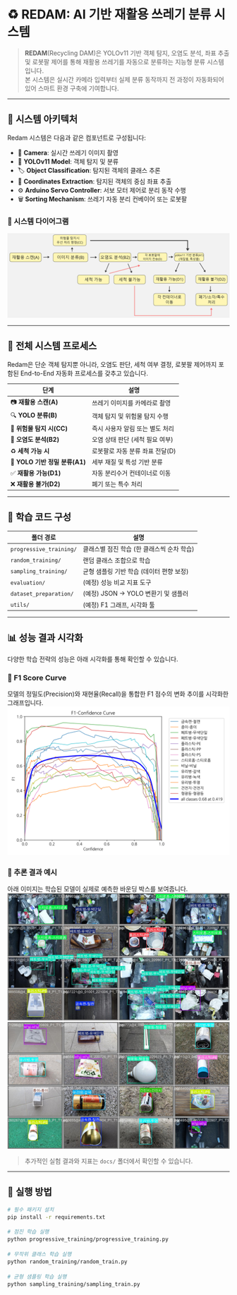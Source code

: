 # ♻️ REDAM: AI 기반 재활용 쓰레기 분류 시스템

> **REDAM**(Recycling DAM)은 YOLOv11 기반 객체 탐지, 오염도 분석, 좌표 추출 및 로봇팔 제어를 통해 재활용 쓰레기를 자동으로 분류하는 지능형 분류 시스템입니다.  
> 본 시스템은 실시간 카메라 입력부터 실제 분류 동작까지 전 과정이 자동화되어 있어 스마트 환경 구축에 기여합니다.

---

## 🧠 시스템 아키텍처

Redam 시스템은 다음과 같은 컴포넌트로 구성됩니다:

- 📸 **Camera**: 실시간 쓰레기 이미지 촬영
- 🧠 **YOLOv11 Model**: 객체 탐지 및 분류
- 🏷️ **Object Classification**: 탐지된 객체의 클래스 추론
- 🎯 **Coordinates Extraction**: 탐지된 객체의 중심 좌표 추출
- ⚙️ **Arduino Servo Controller**: 서보 모터 제어로 분리 동작 수행
- 🗑️ **Sorting Mechanism**: 쓰레기 자동 분리 컨베이어 또는 로봇팔

### 🔽 시스템 다이어그램

![REDAM 시스템 아키텍처](docs/5.png)

---

## 🔄 전체 시스템 프로세스

Redam은 단순 객체 탐지뿐 아니라, 오염도 판단, 세척 여부 결정, 로봇팔 제어까지 포함된 End-to-End 자동화 프로세스를 갖추고 있습니다.

| 단계 | 설명 |
|------|------|
| 📷 **재활용 스캔(A)** | 쓰레기 이미지를 카메라로 촬영 |
| 🔍 **YOLO 분류(B)** | 객체 탐지 및 위험물 탐지 수행 |
| 🚨 **위험물 탐지 시(CC)** | 즉시 사용자 알림 또는 별도 처리 |
| 🧼 **오염도 분석(B2)** | 오염 상태 판단 (세척 필요 여부) |
| ♻️ **세척 가능 시** | 로봇팔로 자동 분류 좌표 전달(D) |
| 🔄 **YOLO 기반 정밀 분류(A1)** | 세부 재질 및 특성 기반 분류 |
| ✅ **재활용 가능(D1)** | 자동 분리수거 컨테이너로 이동 |
| ❌ **재활용 불가(D2)** | 폐기 또는 특수 처리 |

---

## 🧪 학습 코드 구성

| 폴더 경로 | 설명 |
|-----------|------|
| `progressive_training/` | 클래스별 점진 학습 (한 클래스씩 순차 학습) |
| `random_training/` | 랜덤 클래스 조합으로 학습 |
| `sampling_training/` | 균형 샘플링 기반 학습 (데이터 편향 보정) |
| `evaluation/` | (예정) 성능 비교 지표 도구 |
| `dataset_preparation/` | (예정) JSON → YOLO 변환기 및 샘플러 |
| `utils/` | (예정) F1 그래프, 시각화 툴 |

---

## 📊 성능 결과 시각화

다양한 학습 전략의 성능은 아래 시각화를 통해 확인할 수 있습니다.

### 🔸 F1 Score Curve  
모델의 정밀도(Precision)와 재현율(Recall)을 통합한 F1 점수의 변화 추이를 시각화한 그래프입니다.  
![F1 Curve](docs/F1_curve.png)

### 🔸 추론 결과 예시  
아래 이미지는 학습된 모델이 실제로 예측한 바운딩 박스를 보여줍니다.  
![예측 결과 1](docs/val_batch1_labels.jpg)  
![예측 결과 2](docs/1.jpg)

> 추가적인 실험 결과와 지표는 `docs/` 폴더에서 확인할 수 있습니다.

---

## 🚀 실행 방법

```bash
# 필수 패키지 설치
pip install -r requirements.txt

# 점진 학습 실행
python progressive_training/progressive_training.py

# 무작위 클래스 학습 실행
python random_training/random_train.py

# 균형 샘플링 학습 실행
python sampling_training/sampling_train.py
